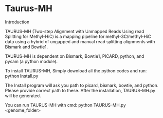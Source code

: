 # Taurus-MH

Introduction

TAURUS-MH (Two-step Alignment with Unmapped Reads Using read Splitting for Methyl-HiC) is a mapping pipeline for methyl-3C/methyl-HiC data using a hybrid of ungapped and manual read splitting alignments with Bismark and Bowtie1.

TAURUS-MH is dependent on Bismark, Bowtie1, PICARD, python, and pysam (a python module).

To install TAURUS-MH, Simply download all the python codes and run:
python Install.py

The Install program will ask you path to picard, bismark, bowtie, and python. Please provide correct path to these.
After the installation, TAURUS-MH.py will be generated.

You can run TAURUS-MH with cmd:
python TAURUS-MH.py <genome_folder> <G to A converted mate> <C to T converted mate>  
